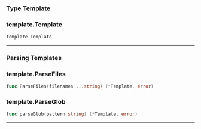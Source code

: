 ### Type Template
<h3>template.Template</h3>

```go
template.Template
```
---

### Parsing Templates

<h3>template.ParseFiles</h3>

```go
func ParseFiles(filenames ...string) (*Template, error)
```

<h3>template.ParseGlob</h3>

```go
func parseGlob(pattern string) (*Template, error)
```

---